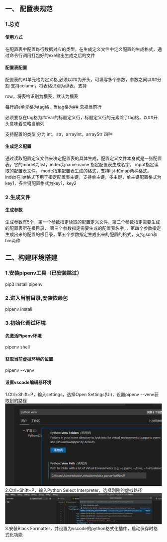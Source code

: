 ## 一、 配置表规范

### 1.总览

#### 使用方式

在配置表中配置每行数据对应的类型，在生成定义文件中定义配置的生成格式，通过命令行调用打包好的exe输出生成之后的文件

#### 配置表配置

配置表的A1单元格为定义格,必须以##为开头，可填写多个参数，参数之间以##分割  支持column，将表格识别为纵表，支持

row，将表格识别为横表，默认为横表

每行的a单元格为tag格，当tag格为## 忽视当前行

必须要存在tag格为##var的标题定义行，标题定义行的元素除了tag格，以##开头意味着忽略当前列

支持配置的类型 分为 int，str，arrayInt，arrayStr 四种

#### 生成定义配置

通过读取配置定义文件来决定配置表的具体生成，配置定义文件本身就是一张配置表，它的model为list，index为name
name 指定配置表生成名字。
input指定读取的配置表文件。
mode指定配置表生成的格式，支持list 和map两种格式。
index在list格式下用于指定配置表主键，支持单主键，多主键，单主键配置格式为key1，多主键配置格式为key1，key2

### 2.生成文件

#### 生成参数

生成参数有5个，第一个参数指定读取的配置定义文件，第二个参数指定需要生成的配置表所在根目录， 第三个参数指定需要生成的配置表名字，，第四个参数指定生成出来的配置的根目录，第五个参数指定生成出来的配置的格式，支持json和bin两种

## 二、构建环境搭建

### 1.安装pipenv工具（已安装跳过）

pip3 install pipenv

### 2.进入当前目录,安装依赖包

pipenv install

### 3.初始化调试环境

#### 先激活Pipenv环境

pipenv shell

#### 获取当前虚拟环境的位置

pipenv --venv

#### 设置vscode编辑器环境

1.Ctrl+Shift+P，输入settings，选择Open Settings(UI)，设置pipenv --venv获取到的路径
![设置当前虚拟环境的位置](Doc/env1.png)
2.Ctrl+Shift+P，输入Python Select Interpreter，选择刚刚的虚拟路径
![切换环境](Doc/env.png)
3.安装Black Formatter，并设置为vscode的python格式化插件，启动保存时格式化功能
